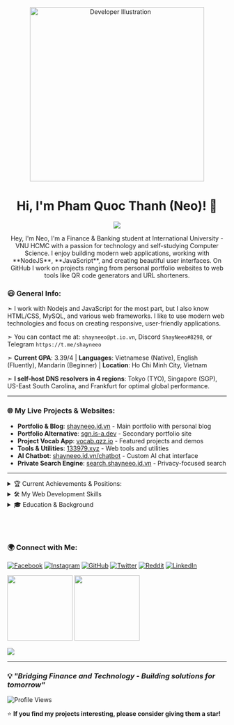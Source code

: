 <div align="center">
  <img src="https://raw.githubusercontent.com/MicaelliMedeiros/micaellimedeiros/master/image/computer-illustration.png" width="400"  alt="Developer Illustration">
</div>

<h1 align="center" height="200">Hi, I'm Pham Quoc Thanh (Neo)! 👋</h1>
<p align="center">
  <img src="https://readme-typing-svg.herokuapp.com?font=Fira+Code&pause=1000&color=1AF7D7&background=233ABE6E&center=true&vCenter=true&width=435&lines=Full+Stack+Developer;Website+Developer;Eager+to+Learn+New+Things;Always+Stay+Positive+Guys!" />
</p>
<p align="center">
  Hey, I'm Neo, I'm a Finance & Banking student at International University - VNU HCMC with a passion for technology and self-studying Computer Science. I enjoy building modern web applications, working with **NodeJS**, **JavaScript**, and creating beautiful user interfaces. On GitHub I work on projects ranging from personal portfolio websites to web tools like QR code generators and URL shorteners.
</p>


### 😃 General Info:

➣ I work with Nodejs and JavaScript for the most part, but I also know HTML/CSS, MySQL, and various web frameworks. I like to use modern web technologies and focus on creating responsive, user-friendly applications.

➣ You can contact me at: `shayneeo@pt.io.vn`, Discord `ShayNeeo#8298`, or Telegram `https://t.me/shayneeo`

➣ **Current GPA**: 3.39/4 | **Languages**: Vietnamese (Native), English (Fluently), Mandarin (Beginner) | **Location**: Ho Chi Minh City, Vietnam

➣ **I self-host DNS resolvers in 4 regions**: Tokyo (TYO), Singapore (SGP), US-East South Carolina, and Frankfurt for optimal global performance.

---

### 🌐 My Live Projects & Websites:

- **Portfolio & Blog**: [shayneeo.id.vn](https://shayneeo.id.vn) - Main portfolio with personal blog
- **Portfolio Alternative**: [sgn.is-a.dev](https://sgn.is-a.dev) - Secondary portfolio site  
- **Project Vocab App**: [vocab.qzz.io](https://vocab.qzz.io) - Featured projects and demos
- **Tools & Utilities**: [133979.xyz](https://133979.xyz) - Web tools and utilities
- **AI Chatbot**: [shayneeo.id.vn/chatbot](https://shayneeo.id.vn/chatbot) - Custom AI chat interface
- **Private Search Engine**: [search.shayneeo.id.vn](https://search.shayneeo.id.vn) - Privacy-focused search

---

<details>
<summary>🏆 Current Achievements & Positions:</summary>

### 🏆 Recent Achievements:
- 🎓 **Scholarship Winner** (Semester 1; 2023-2024)
- 🏅 **Best Innovative Idea** - Green Innovation Camp 2024
- 📚 **Online Math Tutor** (Grade 12) - Mar 2024 to Oct 2024

### 💼 Work Experience:
- **Online Tutor (Math Grade 12)** | *Mar 2024 - Oct 2024*  
  *Developed digital teaching skills and helped students succeed in mathematics*
  
- **Coffee Bartender** | *Cafe 567* | *Aug 2023 - Oct 2023*  
  *Enhanced customer service and time management skills*

### 🎯 Leadership & Activities:
- **1.5°C Hội** | *Entrance Staff* | Nguyen Khuyen High School
- **Inter-school Lecture** | *Concept/Tech Leader* | Nguyen Khuyen High School

</details>

<details>
<summary>🛠️ My Web Development Skills</summary>

### 💻 Backend & Server Technologies
<p align="center">
  <a href="https://skillicons.dev">
    <img src="https://skillicons.dev/icons?i=php,nodejs,apache,nginx" />
  </a>
</p>

### 🎨 Frontend & Frameworks
<p align="center">
  <a href="https://skillicons.dev">
    <img src="https://skillicons.dev/icons?i=js,html,css,react,nextjs" />
  </a>
</p>

### 🗄️ Databases & Tools
<p align="center">
  <a href="https://skillicons.dev">
    <img src="https://skillicons.dev/icons?i=mysql,mongodb,redis,git,github" />
  </a>
</p>

### ☁️ DevOps & Infrastructure
<p align="center">
  <a href="https://skillicons.dev">
    <img src="https://skillicons.dev/icons?i=cloudflare,vercel,vscode,figma,postman" />
  </a>
</p>

### 🔧 Specialized Web Tools I Build:
- **QR Code Generator** - Link-to-QR conversion with file upload support
- **URL Shortener** - Custom short URLs with analytics and management
- **Portfolio Systems** - Modern responsive websites with animations
- **AI Integration** - Custom chatbot interfaces and AI-powered tools
- **Search Engines** - Privacy-focused search implementations
- **DNS Management** - Self-hosted DNS resolvers across multiple regions

### 📊 Core Skills:
- **Full-Stack Web Development** (PHP, JavaScript, MySQL)
- **Server Administration** (Apache, Nginx, DNS management)
- **UI/UX Design** & **Responsive Web Design**
- **Financial Analysis** & **Data Research**  
- **Critical Thinking** & **Problem Solving**
- **Team Leadership** & **Project Management**

</details>

<details>
<summary>🎓 Education & Background</summary>

### 🎓 Education:
**Bachelor of Finance & Banking**  
*International University - VNU HCMC*  
*Expected: 2023 - 2027*  
*Accumulated GPA: 3.39/4*

### 📜 Certifications & Awards:
- Many academic awards before university
- Scholarship (Semester 1; 2023-2024)
- Winning Prize - Best Innovative Idea in Green Innovation Camp 2024

### 🌍 Languages:
- Vietnamese (Native)
- English (Fluently)

</details>

<br>
<br>
<br>

### 🌍 Connect with Me:

[![Facebook](https://img.shields.io/badge/Facebook-1877F2?style=for-the-badge&logo=facebook&logoColor=white)](https://www.facebook.com/pqt05)
[![Instagram](https://img.shields.io/badge/Instagram-E4405F?style=for-the-badge&logo=instagram&logoColor=white)](https://www.instagram.com/shay._.neeo/)
[![GitHub](https://img.shields.io/badge/GitHub-100000?style=for-the-badge&logo=github&logoColor=white)](https://github.com/ShayNeeo)
[![Twitter](https://img.shields.io/badge/Twitter-1DA1F2?style=for-the-badge&logo=twitter&logoColor=white)](https://x.com/Shay_Neeo)
[![Reddit](https://img.shields.io/badge/Reddit-FF4500?style=for-the-badge&logo=reddit&logoColor=white)](https://www.reddit.com/user/Shay_Neeo/)
[![LinkedIn](https://img.shields.io/badge/LinkedIn-0077B5?style=for-the-badge&logo=linkedin&logoColor=white)](https://linkedin.com/in/shayneeo/)

<p float="left">
	<img src="https://github-readme-stats.vercel.app/api/top-langs/?username=ShayNeeo&langs_count=6&theme=tokyonight&layout=compact" height="150">
	<img src="https://github-readme-stats.vercel.app/api?username=ShayNeeo&show_icons=true&theme=tokyonight" height="150">
</p>
<img src="https://github-readme-activity-graph.vercel.app/graph?username=ShayNeeo&bg_color=30649c&color=000000&line=dbfff8&point=000000&area=true&hide_border=true" align="center">

---

### 💡 *"Bridging Finance and Technology - Building solutions for tomorrow"*

![Profile Views](https://komarev.com/ghpvc/?username=ShayNeeo&color=blueviolet&style=flat-square&label=Profile+Views)

⭐ **If you find my projects interesting, please consider giving them a star!** 
